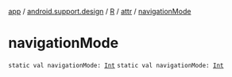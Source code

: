 [app](../../../index.md) / [android.support.design](../../index.md) / [R](../index.md) / [attr](index.md) / [navigationMode](.)

# navigationMode

`static val navigationMode: `[`Int`](https://kotlinlang.org/api/latest/jvm/stdlib/kotlin/-int/index.html)
`static val navigationMode: `[`Int`](https://kotlinlang.org/api/latest/jvm/stdlib/kotlin/-int/index.html)